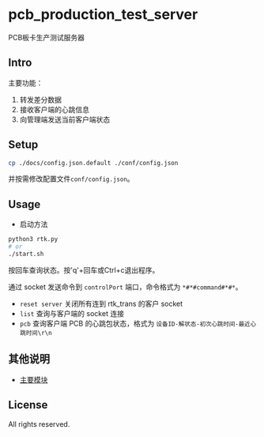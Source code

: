 # pcb_production_test_server
PCB板卡生产测试服务器

## Intro
主要功能：

1. 转发差分数据
2. 接收客户端的心跳信息
3. 向管理端发送当前客户端状态

## Setup
```bash
cp ./docs/config.json.default ./conf/config.json
```
并按需修改配置文件`conf/config.json`。

## Usage
- 启动方法
```bash
python3 rtk.py
# or
./start.sh
```

按回车查询状态。按'q'+回车或Ctrl+c退出程序。

通过 socket 发送命令到 `controlPort` 端口，命令格式为 `*#*#command#*#*`。

- `reset server` 关闭所有连到 rtk_trans 的客户 socket
- `list` 查询与客户端的 socket 连接
- `pcb` 查询客户端 PCB 的心跳包状态，格式为 `设备ID-解状态-初次心跳时间-最近心跳时间\r\n`

## 其他说明
* [主要模块](docs/modules.md)

## License
All rights reserved.
